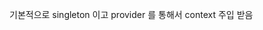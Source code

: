 



기본적으로 singleton 이고 provider 를 통해서 context 주입 받음


<!--stackedit_data:
eyJoaXN0b3J5IjpbLTE5MzM2NzY2ODVdfQ==
-->